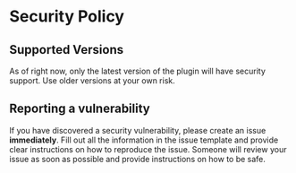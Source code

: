 # Security Policy

## Supported Versions

As of right now, only the latest version of the plugin will have security support. Use older versions at your own risk.

## Reporting a vulnerability

If you have discovered a security vulnerability, please create an issue **immediately**. Fill out all the information in the issue template and provide clear instructions on how to reproduce the issue. Someone will review your issue as soon as possible and provide instructions on how to be safe.
